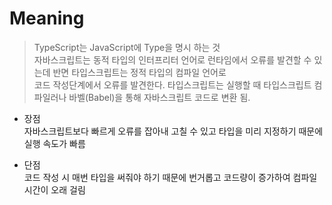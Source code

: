 # Meaning
> TypeScript는 JavaScript에 Type을 명시 하는 것  
> 자바스크립트는 동적 타입의 인터프리터 언어로 런타임에서 오류를 발견할 수 있는데 반면 타입스크립트는 정적 타입의 컴파일 언어로  
> 코드 작성단계에서 오류를 발견한다. 타입스크립트는 실행할 때 타입스크립트 컴파일러나 바벨(Babel)을 통해 자바스크립트 코드로 변환 됨.


* 장점  
자바스크립트보다 빠르게 오류를 잡아내 고칠 수 있고 타입을 미리 지정하기 때문에 실행 속도가 빠름

* 단점  
코드 작성 시 매번 타입을 써줘야 하기 때문에 번거롭고 코드량이 증가하여 컴파일 시간이 오래 걸림
